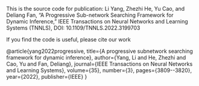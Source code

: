 This is the source code for publication: Li Yang, Zhezhi He, Yu Cao, and Deliang Fan, “A Progressive Sub-network Searching Framework for Dynamic Inference,” IEEE Transactions on Neural Networks and Learning Systems (TNNLS), DOI: 10.1109/TNNLS.2022.3199703

If you find the code is useful, please cite our work

@article{yang2022progressive,
  title={A progressive subnetwork searching framework for dynamic inference},
  author={Yang, Li and He, Zhezhi and Cao, Yu and Fan, Deliang},
  journal={IEEE Transactions on Neural Networks and Learning Systems},
  volume={35},
  number={3},
  pages={3809--3820},
  year={2022},
  publisher={IEEE}
}
